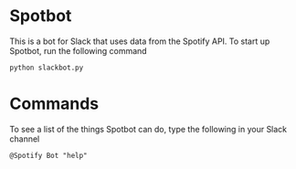 # Spotbot

This is a bot for Slack that uses data from the Spotify API. To start up Spotbot, run the following command

```
python slackbot.py
```

# Commands

To see a list of the things Spotbot can do, type the following in your Slack channel

```
@Spotify Bot "help"
```


